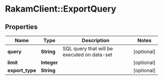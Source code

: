 # RakamClient::ExportQuery

## Properties
Name | Type | Description | Notes
------------ | ------------- | ------------- | -------------
**query** | **String** | SQL query that will be executed on data-set | [optional] 
**limit** | **Integer** |  | [optional] 
**export_type** | **String** |  | [optional] 


